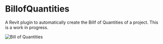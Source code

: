 # BillofQuantities
A Revit plugin to automatically create the Billf of Quantities of a project. This is a work in progress.


![Bill of Quantities](https://github.com/RitaAguiar/BillofQuantities/blob/master/BillofQuantities.JPG)
